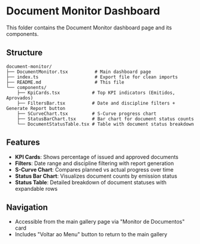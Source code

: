 # Document Monitor Dashboard

This folder contains the Document Monitor dashboard page and its components.

## Structure

```
document-monitor/
├── DocumentMonitor.tsx          # Main dashboard page
├── index.ts                     # Export file for clean imports
├── README.md                    # This file
└── components/
    ├── KpiCards.tsx            # Top KPI indicators (Emitidos, Aprovados)
    ├── FiltersBar.tsx          # Date and discipline filters + Generate Report button
    ├── SCurveChart.tsx         # S-Curve progress chart
    ├── StatusBarChart.tsx      # Bar chart for document status counts
    └── DocumentStatusTable.tsx # Table with document status breakdown
```

## Features

- **KPI Cards**: Shows percentage of issued and approved documents
- **Filters**: Date range and discipline filtering with report generation
- **S-Curve Chart**: Compares planned vs actual progress over time
- **Status Bar Chart**: Visualizes document counts by emission status
- **Status Table**: Detailed breakdown of document statuses with expandable rows

## Navigation

- Accessible from the main gallery page via "Monitor de Documentos" card
- Includes "Voltar ao Menu" button to return to the main gallery
